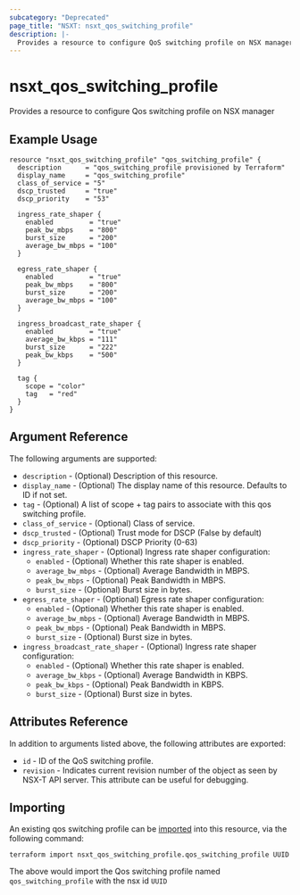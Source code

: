 ```yaml
---
subcategory: "Deprecated"
page_title: "NSXT: nsxt_qos_switching_profile"
description: |-
  Provides a resource to configure QoS switching profile on NSX manager
---
```


# nsxt_qos_switching_profile

Provides a resource to configure Qos switching profile on NSX manager

## Example Usage

```hcl
resource "nsxt_qos_switching_profile" "qos_switching_profile" {
  description      = "qos_switching_profile provisioned by Terraform"
  display_name     = "qos_switching_profile"
  class_of_service = "5"
  dscp_trusted     = "true"
  dscp_priority    = "53"

  ingress_rate_shaper {
    enabled         = "true"
    peak_bw_mbps    = "800"
    burst_size      = "200"
    average_bw_mbps = "100"
  }

  egress_rate_shaper {
    enabled         = "true"
    peak_bw_mbps    = "800"
    burst_size      = "200"
    average_bw_mbps = "100"
  }

  ingress_broadcast_rate_shaper {
    enabled         = "true"
    average_bw_kbps = "111"
    burst_size      = "222"
    peak_bw_kbps    = "500"
  }

  tag {
    scope = "color"
    tag   = "red"
  }
}
```

## Argument Reference

The following arguments are supported:

* `description` - (Optional) Description of this resource.
* `display_name` - (Optional) The display name of this resource. Defaults to ID if not set.
* `tag` - (Optional) A list of scope + tag pairs to associate with this qos switching profile.
* `class_of_service` - (Optional) Class of service.
* `dscp_trusted` - (Optional) Trust mode for DSCP (False by default)
* `dscp_priority` - (Optional) DSCP Priority (0-63)
* `ingress_rate_shaper` - (Optional) Ingress rate shaper configuration:
    * `enabled` - (Optional) Whether this rate shaper is enabled.
    * `average_bw_mbps` - (Optional) Average Bandwidth in MBPS.
    * `peak_bw_mbps` - (Optional) Peak Bandwidth in MBPS.
    * `burst_size` - (Optional) Burst size in bytes.
* `egress_rate_shaper` - (Optional) Egress rate shaper configuration:
    * `enabled` - (Optional) Whether this rate shaper is enabled.
    * `average_bw_mbps` - (Optional) Average Bandwidth in MBPS.
    * `peak_bw_mbps` - (Optional) Peak Bandwidth in MBPS.
    * `burst_size` - (Optional) Burst size in bytes.
* `ingress_broadcast_rate_shaper` - (Optional) Ingress rate shaper configuration:
    * `enabled` - (Optional) Whether this rate shaper is enabled.
    * `average_bw_kbps` - (Optional) Average Bandwidth in KBPS.
    * `peak_bw_kbps` - (Optional) Peak Bandwidth in KBPS.
    * `burst_size` - (Optional) Burst size in bytes.

## Attributes Reference

In addition to arguments listed above, the following attributes are exported:

* `id` - ID of the QoS switching profile.
* `revision` - Indicates current revision number of the object as seen by NSX-T API server. This attribute can be useful for debugging.

## Importing

An existing qos switching profile can be [imported][docs-import] into this resource, via the following command:

[docs-import]: https://developer.hashicorp.com/terraform/cli/import

```shell
terraform import nsxt_qos_switching_profile.qos_switching_profile UUID
```

The above would import the Qos switching profile named `qos_switching_profile` with the nsx id `UUID`
